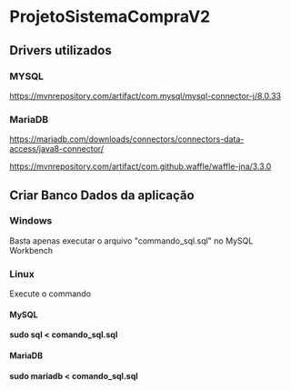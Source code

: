 # ProjetoSistemaCompraV2

## Drivers utilizados

### MYSQL
https://mvnrepository.com/artifact/com.mysql/mysql-connector-j/8.0.33

### MariaDB

https://mariadb.com/downloads/connectors/connectors-data-access/java8-connector/

https://mvnrepository.com/artifact/com.github.waffle/waffle-jna/3.3.0

## Criar Banco Dados da aplicação

### Windows

Basta apenas executar o arquivo "commando_sql.sql" no MySQL Workbench

### Linux

Execute o commando

#### MySQL

**sudo sql < comando_sql.sql**

#### MariaDB

**sudo mariadb < comando_sql.sql**
